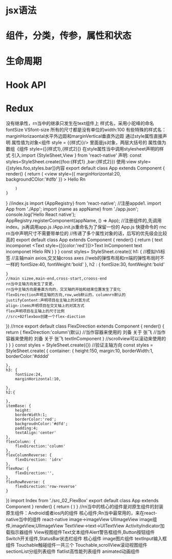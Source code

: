 # jsx语法
# 组件，分类，传参，属性和状态
# 生命周期
# Hook API
# Redux
没有继承性，rn当中的继承只发生在text组件上
样式名，采用小驼峰的命名
fontSize VSfont-size
所有的尺寸都是没有单位的width:100 
有些特殊的样式名：marginHorizaontal水平外边距和marginVertical垂直外边距
通过style属性直接声明
属性值为对象<组件 style = {{样式}}/>
里面是js对象，两层大括号的
属性值为数组《组件 style={[{样式1},{样式2}]}
在style属性当中调用stylesheet声明的样式
引入:import {StyleSheet,View } from 'react-native'
声明: const styles=StyleSheet.create({foo:{样式1}   ,bar:{样式2}})
使用:view style={[styles.foo,styles.bar]}内容</view>
export default class App extends Component {
    render() {
        return (
            <view style={{
                marginHorizontal:20,
                backgroundCOlor:'#dfb'
            }}
            >
            <Text style={[styles.red.styles.fontLarge]}>Hello Rn</Text>
            </view>

        )
    }
}
//index.js
import {AppRegistry} from 'react-native';
//注册appde1.
import App from './App';
import {name as appName} from './app.json';
console.log('Hello React native');
AppRegistry.registerComponent(appName, () => App);
//注册组件的,先调用index。js再调用app.js
/App.init.js重命名为了保留一份的
App.js
快捷命令的
rnc 
rn当中声明尺寸不需要带单位的
//传递了多个属性对象的话，后写的优先级会比较高的
export default class App extends Component {
    render() {
        return (
            <view>
            <Text style={{fontSize:30;}}>text incomponet</Text>
            <Text style={[{color:'red'}]}>Text InComponent</Text>
            <Text style={{fontSize:30px;}}>text incomponet</Text>
            <Text style = {[styles.h1]}>Hlelo RN</Text>
            </view>
        )
    }
}
const styles= StyleSheet.create({
    h1: {
        //模拟h1i标签
        //主轴main axios,交叉轴cross axes
        //web的弹性布局和rn端的弹性布局时不一样的 
        fontSize:40,
        fontWeight:'bold'
    },
    h2 : {
        fontSize:30,
        fontWeight:'bold'

    }
    //main sizee,main-end,cross-start,crooss-end
    rn当中主轴方向发生了变更，
    rn当中主轴方向是垂直方向的，交叉轴的开始和结束位置发生了变化
    flexDirection声明主轴的方向,row,web默认的，columnrn默认的
    justifyContent:声明项目在主轴上的对其方式
    align-items声明项目在交叉轴上的对其方式
    flex声明项目在主轴上的尺寸比例
    //src+02flexbox创建一个flex-diection
})
//rnce
export default class FlexDirection extends Component {
    render() {
        return (
            <view>
            <View>
            <Text style={[styles.h3]}>flexDirection:'column'(默认)</Text>
            <View style = {[styles.container]}>
            //当作容器来使用的
                    <Text style = {[styles.itemBase]}>刘备</Text>
                    <Text style = {[styles.itemBase]}>关于</Text>
                    <Text style = {[styles.itemBase]}> 张飞</Text>
            </View>
             <View style = {[styles.container,styles.flexColumnReverse]}>
            //当作容器来使用的
                    <Text style = {[styles.itemBase]}>刘备</Text>
                    <Text style = {[styles.itemBase]}>关于</Text>
                    <Text style = {[styles.itemBase]}> 张飞</Text>
            </View>
            </View>
            <Text > textInComponent</Text>
            <View styke={[]></View>}
            //scrollview可以滚动来使用的
            </view>
        )
    }
}
const styles = StyleSheet.create({})
//验证主轴方向
const styles = StyleSheet.create( {
    container: {
        height:150,
        margin:10,
        borderWidth:1,
        borderColor:'#dddd'

    },
    h3: {
        fontSize:24,
        marginHorizontal:10,

    },
    h2:{

    },
    itemBase: {
        height:
        borderWidth:1;
        borderColor:'red';
        backgroudnColor:'#dfd';
        padding:4;
        textAlign:'center'
    },
    flexColumn: {
        flexDirection:'column'
    },
    flexColumnReverse: {
        flexDirection: 'idrx'
    },
    flexRow: {
        flexDirection:'',
    },
    flexRowReverse: {
        flexDirection:'row-reverse'
    }
})
import Index from './src_02_FlexBox'
export default class App extends Component }
render() {
    return (
        <Index/>
    )
}
//rn当中的核心的组件是对原生组件的封装
原生组件：Android或者ios内的组件
核心组件;Rn当中最常用的，来在react-native当中的组件
react-native image->imageView
UIImageView
image组件,imageView,UIImageView
TextView->text->UITextView
ActivityIndicator加载指示器组件
View视图组件Text文本组件Alert警告框组件,Button按钮组件Switch开关组件,StatusBar状态栏组件
核心组件
image图片组件
textInput输入框组件
Touchable触碰组件一共三个
Touchable,scrollView滚动视图组件
sectionList分组列表组件
flatlist高性能列表组件
animated动画组件
